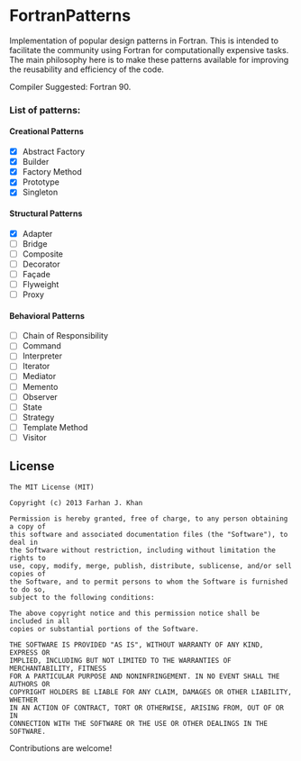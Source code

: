 FortranPatterns
===============

Implementation of popular design patterns in Fortran. This is intended to facilitate the community using Fortran for computationally expensive tasks. The main philosophy here is to make these patterns available for improving the reusability and efficiency of the code. 

Compiler Suggested: Fortran 90.

### List of patterns:

#### Creational Patterns
- [X] Abstract Factory
- [X] Builder
- [X] Factory Method
- [X] Prototype
- [X] Singleton

#### Structural Patterns
- [X] Adapter
- [ ] Bridge
- [ ] Composite
- [ ] Decorator
- [ ] Façade
- [ ] Flyweight
- [ ] Proxy
 
#### Behavioral Patterns
- [ ] Chain of Responsibility
- [ ] Command
- [ ] Interpreter
- [ ] Iterator
- [ ] Mediator
- [ ] Memento
- [ ] Observer
- [ ] State
- [ ] Strategy
- [ ] Template Method
- [ ] Visitor

License
--------

	The MIT License (MIT)

	Copyright (c) 2013 Farhan J. Khan

	Permission is hereby granted, free of charge, to any person obtaining a copy of
	this software and associated documentation files (the "Software"), to deal in
	the Software without restriction, including without limitation the rights to
	use, copy, modify, merge, publish, distribute, sublicense, and/or sell copies of
	the Software, and to permit persons to whom the Software is furnished to do so,
	subject to the following conditions:

	The above copyright notice and this permission notice shall be included in all
	copies or substantial portions of the Software.

	THE SOFTWARE IS PROVIDED "AS IS", WITHOUT WARRANTY OF ANY KIND, EXPRESS OR
	IMPLIED, INCLUDING BUT NOT LIMITED TO THE WARRANTIES OF MERCHANTABILITY, FITNESS
	FOR A PARTICULAR PURPOSE AND NONINFRINGEMENT. IN NO EVENT SHALL THE AUTHORS OR
	COPYRIGHT HOLDERS BE LIABLE FOR ANY CLAIM, DAMAGES OR OTHER LIABILITY, WHETHER
	IN AN ACTION OF CONTRACT, TORT OR OTHERWISE, ARISING FROM, OUT OF OR IN
	CONNECTION WITH THE SOFTWARE OR THE USE OR OTHER DEALINGS IN THE SOFTWARE.

[1]: http://www.uml.org.cn/c++/pdf/DesignPatterns.pdf

Contributions are welcome!
